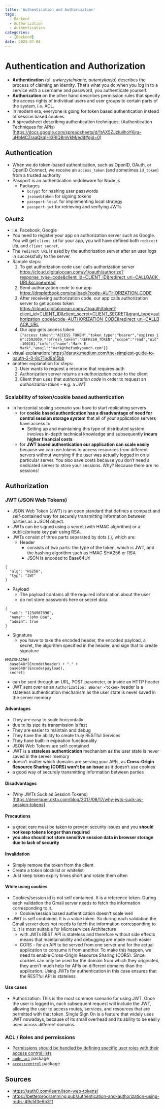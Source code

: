 ```yaml
---
title: 'Authentication and Authorization'
tags:
  - Backend
  - Authorization
  - Authentication
categories:
  - [Backend]
date: 2021-07-04
---
```

# Authentication and Authorization
* **Authentication** (pl. *uwierzytelnianie, autentykacja*) describes the process of claiming an identity. That’s what you do when you log in to a service with a username and password, you authenticate yourself.
* **Authorization** on the other hand describes permission rules that specify the access rights of individual users and user groups to certain parts of the system, i.e. ACL.
* In modern era, everyone is going for token based authentication instead of session based cookies.
* A spreadsheet describing authentication techniques: (Authentication Techniques for APIs)[https://docs.google.com/spreadsheets/d/1tAX5ZJzluilhoYKjra-uHbMCZraaQkqIHl3RIQ8mVkM/edit#gid=0]

## Authentication
* When we do token-based authentication, such as OpenID, OAuth, or OpenID Connect, we receive an `access_token` (and sometimes `id_token`) from a trusted authority
* Passport is an authentication middleware for Node.js
  * Packages
    * `bcrypt` for hashing user passwords
    * `jsonwebtoken` for signing tokens
    * `passport-local` for implementing local strategy
    * `passport-jwt` for retrieving and verifying JWTs

### OAuth2
* i.e. Facebook, Google
* You need to register your app on authorization server such as Google. You will get `client id` for your app, you will have defined both `redirect URL` and `client secret`.
* The `redirect URL` is used by the authorization server after an user logs in successfully to the server.
* Sample steps:
  1. To get authorization code user calls authorization server https://cloud.digitalocean.com/v1/oauth/authorize?response_type=code&client_id=CLIENT_ID&redirect_uri=CALLBACK_URL&scope=read
  2. Send authorization code to our app https://dropletbook.com/callback?code=AUTHORIZATION_CODE
  3. After receiveing authorization code, our app calls authorization server to get access token https://cloud.digitalocean.com/v1/oauth/token?client_id=CLIENT_ID&client_secret=CLIENT_SECRET&grant_type=authorization_code&code=AUTHORIZATION_CODE&redirect_uri=CALLBACK_URL
  4. Our app gets access token `{"access_token":"ACCESS_TOKEN","token_type":"bearer","expires_in":2592000,"refresh_token":"REFRESH_TOKEN","scope":"read","uid":100101,"info":{"name":"Mark E. Mark","email":"mark@thefunkybunch.com"}}`
* visual explanation: https://darutk.medium.com/the-simplest-guide-to-oauth-2-0-8c71bd9a15bb
* another explanation for steps:
  1. User wants to request a resource that requires auth
  2. Authorization server returns an *authorization code* to the client
  3. Client then uses that *authorization code* in order to request an *authorization token* - e.g. a JWT


### Scalability of token/cookie based authentication
* in horizontal scaling scenario you have to start replicating servers
  * for **cookie based authentication has a disadvantage of need for central session storage system** that all of your application servers have access to
    * Setting up and maintaining this type of distributed system involves in-depth technical knowledge and subsequently **incurs higher financial costs**
  * for **JWT based authentication our application can scale easily** because we can use tokens to access resources from different servers without worrying if the user was actually logged in on a particular server. You also save costs because you don’t need a dedicated server to store your sessions. Why? Because there are no sessions!

## Authorization
### JWT (JSON Web Tokens)
* JSON Web Token (JWT) is an open standard that defines a compact and self-contained way for securely transmitting information between parties as a JSON object.
* JWTs can be signed using a secret (with HMAC algorithm) or a public/private key pair using RSA.
* JWTs consist of three parts separated by dots (.), which are:
  * Header
    * consists of two parts: the type of the token, which is JWT, and the hashing algorithm such as HMAC SHA256 or RSA
    * JSON is encoded to Base64Url
```
{
  "alg": "HS256",
  "typ": "JWT"
}
```
  * Payload
    * The payload contains all the required information about the user
    * do not store passwords here or secret data
```
{
  "sub": "1234567890",
  "name": "John Doe",
  "admin": true
}
```
  * Signature
    * you have to take the encoded header, the encoded payload, a secret, the algorithm specified in the header, and sign that to create signature
```
HMACSHA256(
  base64UrlEncode(header) + "." +
  base64UrlEncode(payload),
  secret)
```
* can be sent through an URL, POST parameter, or inside an HTTP header
* JWT sent over as an `Authorization: Bearer <token>` header is a stateless authentication mechanism as the user state is never saved in the server memory

#### Advantages
* They are easy to scale horizontally
* due to its size its transmission is fast
* They are easier to maintain and debug
* They have the ability to create truly RESTful Services
* They have built-in expiration functionality
* JSON Web Tokens are self-contained
* JWT is a **stateless authentication** mechanism as the user state is never saved in the server memory
* doesn’t matter which domains are serving your APIs, as **Cross-Origin Resource Sharing (CORS) won’t be an issue** as it doesn’t use cookies
* a good way of securely transmitting information between parties

#### Disadvantages
* (Why JWTs Suck as Session Tokens)[https://developer.okta.com/blog/2017/08/17/why-jwts-suck-as-session-tokens]

#### Precautions
* a great care must be taken to prevent security issues and you **should not keep tokens longer than required**
* **you also should not store sensitive session data in browser storage due to lack of security**

#### Invalidation
* Simply remove the token from the client
* Create a token blocklist or whitelist
* Just keep token expiry times short and rotate them often

#### While using cookies
* Cookies/session id is not self contained. It is a reference token. During each validation the Gmail server needs to fetch the information corresponding to it.
  * Cookie/session based authentication doesn't scale well
* JWT is self contained. It is a value token. So during each validation the Gmail server does not needs to fetch the information corresponding to it. It is most suitable for Microservices Architecture
  * with JWTs REST API is stateless and therefore without side effects means that maintainability and debugging are made much easier
  * CORS - for an API to be served from one server and for the actual application to consume it from another. To make this happen, we need to enable Cross-Origin Resource Sharing (CORS). Since cookies can only be used for the domain from which they originated, they aren’t much help for APIs on different domains than the application. Using JWTs for authentication in this case ensures that the RESTful API is stateless

#### Use cases
* Authorization: This is the most common scenario for using JWT. Once the user is logged in, each subsequent request will include the JWT, allowing the user to access routes, services, and resources that are permitted with that token. Single Sign On is a feature that widely uses JWT nowadays, because of its small overhead and its ability to be easily used across different domains.

### ACL / Roles and permissions
* [Permissions should be handled by defining specific user roles with their access control lists](https://stackoverflow.com/questions/38893178/what-is-the-best-way-to-implement-roles-and-permission-in-express-rest-api)
* [`node_acl`](https://github.com/OptimalBits/node_acl) package
* [`accesscontrol`](https://www.npmjs.com/package/accesscontrol) package

## Sources
* https://auth0.com/learn/json-web-tokens/
* https://betterprogramming.pub/authentication-and-authorization-using-redis-49c5f0e6b311
